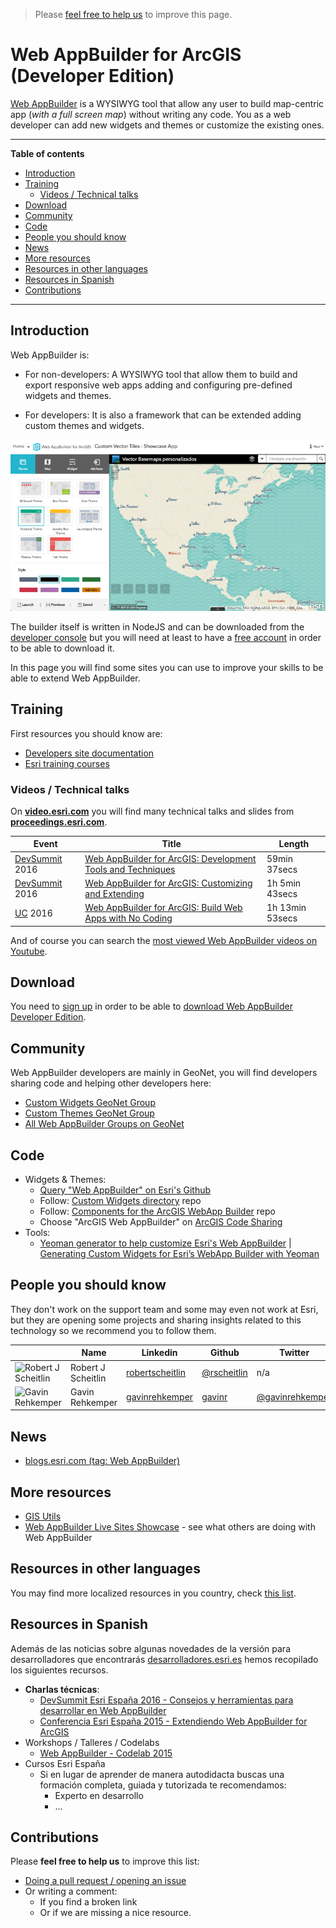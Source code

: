 > Please [feel free to help us](#contributions) to improve this page.

# Web AppBuilder for ArcGIS (Developer Edition)
[Web AppBuilder](http://www.esri.com/software/web-appbuilder) is a WYSIWYG tool that allow any user to build map-centric app (*with a full screen map*) without writing any code. You as a web developer can add new widgets and themes or customize the existing ones.

---

<!-- START doctoc generated TOC please keep comment here to allow auto update -->
<!-- DON'T EDIT THIS SECTION, INSTEAD RE-RUN doctoc TO UPDATE -->
**Table of contents**

- [Introduction](#introduction)
- [Training](#training)
  - [Videos / Technical talks](#videos--technical-talks)
- [Download](#download)
- [Community](#community)
- [Code](#code)
- [People you should know](#people-you-should-know)
- [News](#news)
- [More resources](#more-resources)
- [Resources in other languages](#resources-in-other-languages)
- [Resources in Spanish](#resources-in-spanish)
- [Contributions](#contributions)

<!-- END doctoc generated TOC please keep comment here to allow auto update -->

---

## Introduction
Web AppBuilder is:
* For non-developers: A WYSIWYG tool that allow them to build and export responsive web apps adding and configuring pre-defined widgets and themes.

* For developers: It is also a framework that can be extended adding custom
themes and widgets.

![Web AppBuilder](images/web-appbuilder.png)

The builder itself is written in NodeJS and can be downloaded from the [developer console](https://developers.arcgis.com/downloads/) but you will need at least to have a [free account](https://developers.arcgis.com/sign-up/) in order to be able to download it.

In this page you will find some sites you can use to improve your skills to be able to extend Web AppBuilder.

## Training
First resources you should know are:
* [Developers site documentation](https://developers.arcgis.com/web-appbuilder/)
* [Esri training courses](http://www.esri.com/training/Bookmark/H1rErV0Hg)

### Videos / Technical talks
On [**video.esri.com**](http://video.esri.com/search/web-appbuilder) you will find many technical talks and slides from [**proceedings.esri.com**](https://www.google.es/webhp?sourceid=chrome-instant&ion=1&espv=2&ie=UTF-8#q=site%3Aproceedings.esri.com%20leaflet).

|Event|Title|Length|
|---|---|---|
|[DevSummit](http://www.esri.com/events/devsummit) 2016|[Web AppBuilder for ArcGIS: Development Tools and Techniques](http://www.esri.com/videos/watch?videoid=5049&channelid=LegacyVideo&isLegacy=true&title=web-appbuilder-for-arcgis:-development-tools-and-techniques)|59min 37secs
|[DevSummit](http://www.esri.com/events/devsummit) 2016|[Web AppBuilder for ArcGIS: Customizing and Extending](http://www.esri.com/videos/watch?videoid=5048&channelid=LegacyVideo&isLegacy=true&title=web-appbuilder-for-arcgis:-customizing-and-extending)|1h 5min 43secs
|[UC](http://www.esri.com/events/user-conference) 2016|[Web AppBuilder for ArcGIS: Build Web Apps with No Coding](http://www.esri.com/videos/watch?videoid=qEJ7TX_ixEs&channelid=UC_yE3TatdZKAXvt_TzGJ6mw&title=arcgis-apps:-web-appbuilder-for-arcgis:-build-web-apps-with-no-coding)|1h 13min 53secs

And of course you can search the [most viewed Web AppBuilder videos on Youtube](https://www.youtube.com/results?q=web+appbuilder&sp=CAM%253D).

## Download

You need to [sign up](https://developers.arcgis.com/sign-up/) in order to be able
to [download Web AppBuilder Developer Edition](https://developers.arcgis.com/downloads/).

## Community
Web AppBuilder developers are mainly in GeoNet, you will find developers sharing
code and helping other developers here:
* [Custom Widgets GeoNet Group ](https://geonet.esri.com/groups/web-app-builder-custom-widgets)
* [Custom Themes GeoNet Group ](https://geonet.esri.com/groups/web-appbuilder-custom-themes)
* [All Web AppBuilder Groups on GeoNet](https://geonet.esri.com/places?query=appbuilder)

## Code
* Widgets & Themes:
  * [Query "Web AppBuilder" on Esri's Github](https://github.com/search?q=org%3AEsri+appbuilder)
  * Follow: [Custom Widgets directory](http://esri-es.github.io/Web-AppBuilder-Custom-Widgets/) repo
  * Follow: [Components for the ArcGIS WebApp Builder](https://github.com/Esri/arcgis-webappbuilder-widgets-themes) repo
  * Choose "ArcGIS Web AppBuilder" on [ArcGIS Code Sharing](http://codesharing.arcgis.com/)
* Tools:
  * [Yeoman generator to help customize Esri's Web AppBuilder](https://github.com/Esri/generator-esri-appbuilder-js) | [Generating Custom Widgets for Esri’s WebApp Builder with Yeoman](http://tomwayson.com/2014/06/30/generating-custom-widgets-for-esris-webapp-builder-with-yeoman/)

## People you should know
They don't work on the support team and some may even not work at Esri,
but they are opening some projects and sharing insights related to this
technology so we recommend you to follow them.

||Name|Linkedin|Github|Twitter|ArcGIS Online|Geonet|Stackoverflow|
|---|---|---|---|---|---|---|---|
|![Robert J Scheitlin](https://avatars1.githubusercontent.com/u/1216460?v=3&s=50)|Robert J Scheitlin|[robertscheitlin](https://www.linkedin.com/in/robertscheitlin)|[@rscheitlin](https://github.com/rscheitlin)|n/a|[rscheitlin](http://www.arcgis.com/home/search.html?q=owner:rscheitlin)|[@rscheitlin](https://geonet.esri.com/people/rscheitlin)|n.a.
|![Gavin Rehkemper](https://avatars3.githubusercontent.com/u/209355?v=3&s=50)|Gavin Rehkemper|[gavinrehkemper](http://www.linkedin.com/in/gavinrehkemper)|[gavinr](https://github.com/gavinr)|[@gavinrehkemper](https://twitter.com/gavinrehkemper)|[gavinrehkemper](http://www.arcgis.com/home/search.html?q=owner:gavinrehkemper)|n/a|[gavinr](http://stackoverflow.com/users/2039/gavinr)

## News
* [blogs.esri.com (tag: Web AppBuilder)](https://blogs.esri.com/esri/arcgis/tag/web-appbuilder/)

## More resources
* [GIS Utils](../../../../gis/utils/README.md)
* [Web AppBuilder Live Sites Showcase](http://www.arcgis.com/apps/MapAndAppGallery/index.html?appid=1e3085af6e1a48c8908fa624bdfef768) - see what others are doing with Web AppBuilder

## Resources in other languages
You may find more localized resources in you country, check [this list](https://github.com/hhkaos/awesome-arcgis#localized-resource-lists).

## Resources in Spanish
Además de las noticias sobre algunas novedades de la versión para desarrolladores que encontrarás [desarrolladores.esri.es](http://desarrolladores.esri.es/) hemos recopilado los siguientes recursos.

* **Charlas técnicas**:
  * [DevSummit Esri España 2016 - Consejos y herramientas para desarrollar en Web AppBuilder](http://www.geodevelopers.org/academy/xdN5KVG4tfw/view)
  * [Conferencia Esri España 2015 - Extendiendo Web AppBuilder for ArcGIS](http://www.geodevelopers.org/academy/wVmmWNf7quk/view)
* Workshops / Talleres / Codelabs
  * [Web AppBuilder - Codelab 2015](https://docs.google.com/document/d/1h5rb861UGKzJwub1Wqxl9Q39bEsMeRvvgQkmWoKPEM4/edit?usp=sharing)
* Cursos Esri España
  * Si en lugar de aprender de manera autodidacta buscas una formación completa, guiada y tutorizada te recomendamos:
    * Experto en desarrollo
    * ...

## Contributions
Please **feel free to help us** to improve this list:

* [Doing a pull request / opening an issue](https://github.com/hhkaos/awesome-arcgis#contributions)
* Or writing a comment:
  * If you find a broken link
  * Or if we are missing a nice resource.
